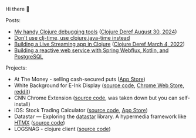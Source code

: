 Hi there 👋

Posts: 
 - [My handy Clojure debugging tools](https://dvliman.com/post/my-handy-clojure-debugging-tools/) ([Clojure Deref August 30, 2024](https://www.clojure.org/news/2024/08/30/deref))
 - [Don't use clj-time, use clojure.java-time instead](https://dvliman.bearblog.dev/dont-use-clj-time-use-clojurejava-time-instead/)
 - [Building a Live Streaming app in Clojure](https://dev.to/dvliman/building-a-live-streaming-app-in-clojure-329m) ([Clojure Deref March 4, 2022](https://clojure.org/news/2022/03/04/deref))
 - [Building a reactive web service with Spring Webflux, Kotlin, and PostgreSQL](https://dvliman.github.io/post/spring-webflux-kotlin-postgresql/) 
   
Projects:
 - At The Money - selling cash-secured puts ([App Store](https://apps.apple.com/us/app/at-the-money/id6751127098))
 - White Background for E-Ink Display ([source code](https://github.com/dvliman/white-background-for-eink), [Chrome Web Store](https://chromewebstore.google.com/detail/white-background-for-e-in/obpoaaimgiimocbkbjjdffonlbhjfkkp?authuser=1&hl=en), [reddit](https://www.reddit.com/r/eink/s/N6QzZAS23a))
 - CNN Chrome Extension ([source code](https://github.com/dvliman/cnn-chrome-extension), was taken down but you can self-install)
 - iOS: Stock Trading Calculator ([source code](https://github.com/dvliman/p), [App Store](https://apps.apple.com/us/app/stock-trading-calculator/id6747897383))
 - Datastar — Exploring the [datastar](https://data-star.dev/) library. A hypermedia framework like [HTMX](https://htmx.org/) ([source code](https://github.com/dvliman/datastar))
 - LOGSNAG - clojure client ([source code](https://github.com/dvliman/logsnag))
